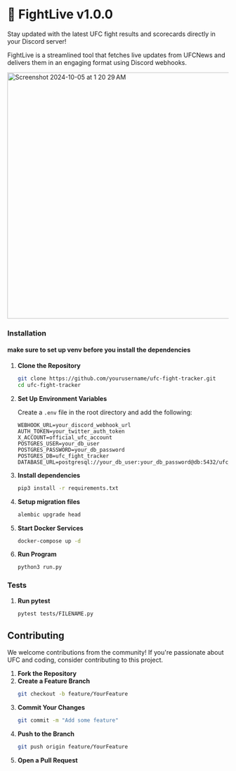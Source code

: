 # 🥊 FightLive v1.0.0

Stay updated with the latest UFC fight results and scorecards directly in your Discord server! 

FightLive is a streamlined tool that fetches live updates from UFCNews and delivers them in an engaging format using Discord webhooks.


<img width="559" alt="Screenshot 2024-10-05 at 1 20 29 AM" src="https://github.com/user-attachments/assets/7e012935-27ba-4192-a623-2824b9baa4c1">


### Installation

#### make sure to set up venv before you install the dependencies
1. **Clone the Repository**
   ```bash
   git clone https://github.com/yourusername/ufc-fight-tracker.git
   cd ufc-fight-tracker
   ```

2. **Set Up Environment Variables**
   
   Create a `.env` file in the root directory and add the following:
   ```
   WEBHOOK_URL=your_discord_webhook_url
   AUTH_TOKEN=your_twitter_auth_token
   X_ACCOUNT=official_ufc_account
   POSTGRES_USER=your_db_user
   POSTGRES_PASSWORD=your_db_password
   POSTGRES_DB=ufc_fight_tracker
   DATABASE_URL=postgresql://your_db_user:your_db_password@db:5432/ufc_fight_tracker
   ```
3. **Install dependencies**
   ```bash  
   pip3 install -r requirements.txt
   ```
4. **Setup migration files**
   ```bash
   alembic upgrade head
   ```
5. **Start Docker Services**
   ```bash
   docker-compose up -d
   ```
6. **Run Program**
   ```bash
   python3 run.py
   ```
### Tests

1. **Run pytest**
   
   ```bash
   pytest tests/FILENAME.py
   ```
##  Contributing

We welcome contributions from the community! If you're passionate about UFC and coding, consider contributing to this project.

1. **Fork the Repository**
2. **Create a Feature Branch**
   ```bash
   git checkout -b feature/YourFeature
   ```
3. **Commit Your Changes**
   ```bash
   git commit -m "Add some feature"
   ```
4. **Push to the Branch**
   ```bash
   git push origin feature/YourFeature
   ```
5. **Open a Pull Request**

